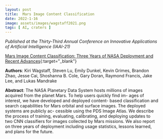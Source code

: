 ```yaml
---
layout: post
title:  Mars Image Content Classification
date: 2022-1-16
image: assets/images/wagstaff2021.png
tags: [ AI, craters ]
---
```


*Published at the Thirty-Third Annual Conference on Innovative Applications of Artificial Intelligence (IAAI-21)*

[Mars Image Content Classification: Three Years of NASA Deployment and Recent Advances](https://arxiv.org/abs/2102.05011){:target="_blank"}

**Authors**: Kiri Wagstaff, Steven Lu, Emily Dunkel, Kevin Grimes, Brandon Zhao, Jesse Cai, Shoshanna B. Cole, Gary Doran, Raymond Francis, Jake Lee, and Lukas Mandrake



**Abstract**: The NASA Planetary Data System hosts millions of images acquired from the planet Mars. To help users quickly find im- ages of interest, we have developed and deployed content- based classification and search capabilities for Mars orbital and surface images. The deployed systems are publicly ac- cessible using the PDS Image Atlas. We describe the process of training, evaluating, calibrating, and deploying updates to two CNN classifiers for images collected by Mars missions. We also report on three years of deployment including usage statistics, lessons learned, and plans for the future.